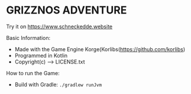 # GRIZZNOS ADVENTURE



Try it on https://www.schneckedde.website

Basic Information:
- Made with the Game Engine Korge(Korlibs(https://github.com/korlibs)
- Programmed in Kotlin
- Copyright(c) --> LICENSE.txt

How to run the Game:
- Build with Gradle: `./gradlew runJvm`
